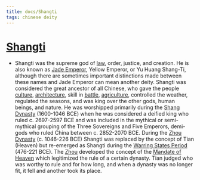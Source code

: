```yaml
---
title: docs/Shangti
tags: chinese deity
---
```


# [Shangti](Shangti.md.md)
- Shangti was the supreme god of [law](https://www.worldhistory.org/disambiguation/law/), order, justice, and creation. He is also known as [Jade Emperor](https://www.worldhistory.org/Jade_Emperor/), Yellow Emperor, or Yu Huang Shang-Ti, although there are sometimes important distinctions made between these names and Jade Emperor can mean another deity. Shangti was considered the great ancestor of all Chinese, who gave the people [culture](https://www.worldhistory.org/disambiguation/culture/), [architecture](https://www.worldhistory.org/disambiguation/architecture/), skill in [battle](https://www.worldhistory.org/disambiguation/battle/), [agriculture](https://www.worldhistory.org/disambiguation/Agriculture/), controlled the weather, regulated the seasons, and was king over the other gods, human beings, and nature. He was worshipped primarily during the [Shang Dynasty](https://www.worldhistory.org/Shang_Dynasty/) (1600-1046 BCE) when he was considered a deified king who ruled c. 2697-2597 BCE and was included in the mythical or semi-mythical grouping of the Three Sovereigns and Five Emperors, demi-gods who ruled China between c. 2852-2070 BCE. During the [Zhou Dynasty](https://www.worldhistory.org/Zhou_Dynasty/) (c. 1046-226 BCE) Shangti was replaced by the concept of Tian (Heaven) but re-emerged as Shangti during the [Warring States Period](https://www.worldhistory.org/Warring_States_Period/) (476-221 BCE). The [Zhou](https://www.worldhistory.org/Zhou_Dynasty/) developed the concept of the [Mandate of Heaven](https://www.worldhistory.org/Mandate_of_Heaven/) which legitimized the rule of a certain dynasty. Tian judged who was worthy to rule and for how long, and when a dynasty was no longer fit, it fell and another took its place.